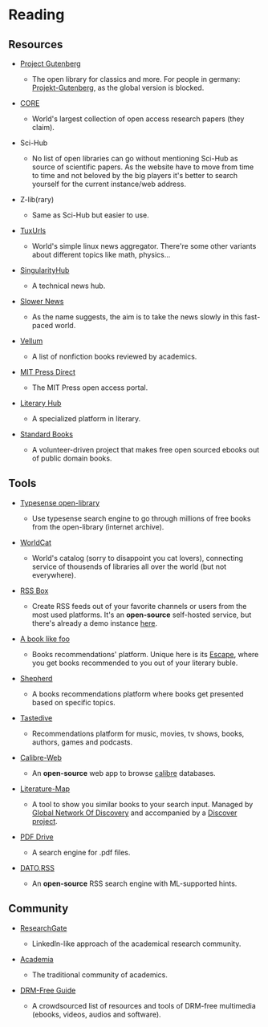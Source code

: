# Reading

## Resources

* [Project Gutenberg](http://www.gutenberg.org)
  
  * The open library for classics and more. For people in germany: [Projekt-Gutenberg](https://www.projekt-gutenberg.org), as the global version is blocked.

* [CORE](https://core.ac.uk)
  
  * World's largest collection of open access research papers (they claim).

* Sci-Hub
  
  * No list of open libraries can go without mentioning Sci-Hub as source of scientific papers. As the website have to move from time to time and not beloved by the big players it's better to search yourself for the current instance/web address.

* Z-lib(rary)
  
  * Same as Sci-Hub but easier to use.

* [TuxUrls](https://tuxurls.com)
  
  * World's simple linux news aggregator. There're some other variants about different topics like math, physics...

* [SingularityHub](https://singularityhub.com)
  
  * A technical news hub.

* [Slower News](https://www.slowernews.com)
  
  * As the name suggests, the aim is to take the news slowly in this fast-paced world.

* [Vellum](https://vellum.tachy.org)
  
  * A list of nonfiction books reviewed by academics.

* [MIT Press Direct](https://direct.mit.edu/books/pages/Browse_Topics)
  
  * The MIT Press open access portal.

* [Literary Hub](https://lithub.com)
  
  * A specialized platform in literary. 

* [Standard Books](https://standardebooks.org)
  
  * A volunteer-driven project that makes free open sourced ebooks out of public domain books.

## Tools

* [Typesense open-library](https://books-search.typesense.org)
  
  * Use typesense search engine to go through millions of free books from the open-library (internet archive).

* [WorldCat](https://www.worldcat.org)
  
  * World's catalog (sorry to disappoint you cat lovers), connecting service of thousends of libraries all over the world (but not everywhere).

* [RSS Box](https://github.com/stefansundin/rssbox)
  
  * Create RSS feeds out of your favorite channels or users from the most used platforms. It's an **open-source** self-hosted service, but there's  already a demo instance [here](https://rssbox.herokuapp.com).

* [A book like foo](https://abooklikefoo.com)
  
  * Books recommendations' platform. Unique here is its [Escape](https://abooklikefoo.com/escape), where you get books recommended to you out of your literary buble.

* [Shepherd](https://shepherd.com)
  
  * A books recommendations platform where books get presented based on specific topics.

* [Tastedive](https://tastedive.com)
  
  - Recommendations platform for music, movies, tv shows, books, authors, games and podcasts.
- [Calibre-Web](https://github.com/janeczku/calibre-web)
  
  - An **open-source** web app to browse [calibre](https://calibre-ebook.com) databases.

- [Literature-Map](https://www.literature-map.com)
  
  - A tool to show you similar books to your search input. Managed by [Global Network Of Discovery](https://www.gnod.com) and accompanied by a [Discover project](https://www.gnooks.com).

- [PDF Drive](https://www.pdfdrive.com)
  
  - A search engine for .pdf files.

- [DATO.RSS](https://github.com/davidesantangelo/dato.rss)
  
  - An **open-source** RSS search engine with ML-supported hints.

## Community

* [ResearchGate](https://www.researchgate.net)
  
  * LinkedIn-like approach of the academical research community.

* [Academia](https://www.academia.edu)
  
  * The traditional community of academics.

* [DRM-Free Guide](https://www.defectivebydesign.org/guide)
  
  - A crowdsourced list of resources and tools of DRM-free multimedia (ebooks, videos, audios and software).
